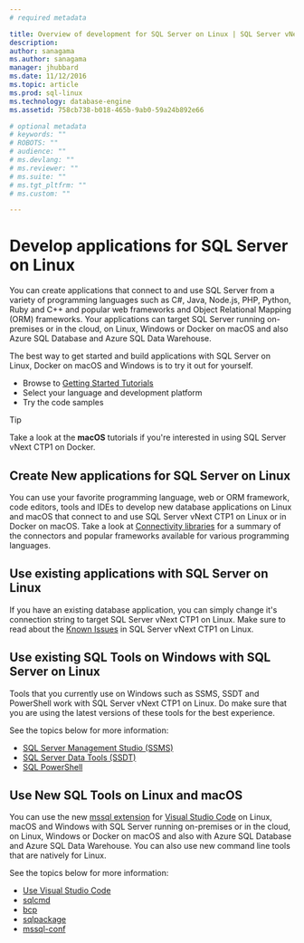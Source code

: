 ```yaml
---
# required metadata

title: Overview of development for SQL Server on Linux | SQL Server vNext CTP1
description: 
author: sanagama 
ms.author: sanagama 
manager: jhubbard
ms.date: 11/12/2016
ms.topic: article
ms.prod: sql-linux
ms.technology: database-engine
ms.assetid: 758cb738-b018-465b-9ab0-59a24b892e66

# optional metadata
# keywords: ""
# ROBOTS: ""
# audience: ""
# ms.devlang: ""
# ms.reviewer: ""
# ms.suite: ""
# ms.tgt_pltfrm: ""
# ms.custom: ""

---
```

# Develop applications for SQL Server on Linux

You can create applications that connect to and use SQL Server from a variety of programming languages such as C#, Java, Node.js, PHP, Python, Ruby and C++ and popular web frameworks and Object Relational Mapping (ORM) frameworks. Your applications can target SQL Server running on-premises or in the cloud, on Linux, Windows or Docker on macOS and also Azure SQL Database and Azure SQL Data Warehouse.

The best way to get started and build applications with SQL Server on Linux, Docker on macOS and Windows is to try it out for yourself.
- Browse to [Getting Started Tutorials](http://www.microsoft.com/sql-server/developer-get-started)
- Select your language and development platform
- Try the code samples

> [!TIP]
> Take a look at the **macOS** tutorials if you're interested in using SQL Server vNext CTP1 on Docker.

## Create New applications for SQL Server on Linux
You can use your favorite programming language, web or ORM framework, code editors, tools and IDEs to develop new database applications on Linux and macOS that connect to and use SQL Server vNext CTP1 on Linux or in Docker on macOS. Take a look at [Connectivity libraries](sql-server-linux-develop-connectivity-libraries.md) for a summary of the connectors and popular frameworks available for various programming languages.

## Use existing applications with SQL Server on Linux
If you have an existing database application, you can simply change it's connection string to target SQL Server vNext CTP1 on Linux. Make sure to read about the [Known Issues](sql-server-linux-release-notes.ms) in SQL Server vNext CTP1 on Linux.

## Use existing SQL Tools on Windows with SQL Server on Linux
Tools that you currently use on Windows such as SSMS, SSDT and PowerShell work with SQL Server vNext CTP1 on Linux. Do make sure that you are using the latest versions of these tools for the best experience.

See the topics below for more information:
- [SQL Server Management Studio (SSMS)](sql-server-linux-develop-use-ssms.md)
- [SQL Server Data Tools (SSDT)](sql-server-linux-develop-use-ssdt.md)
- [SQL PowerShell](sql-server-linux-manage-powershell.md)

## Use New SQL Tools on Linux and macOS
You can use the new [mssql extension](https://aka.ms/mssql-marketplace) for [Visual Studio Code](https://code.visualstudio.com) on Linux, macOS and Windows with SQL Server running on-premises or in the cloud, on Linux, Windows or Docker on macOS and also with Azure SQL Database and Azure SQL Data Warehouse. You can also use new command line tools that are natively for Linux.

See the topics below for more information:
- [Use Visual Studio Code](sql-server-linux-develop-use-vscode.md)
- [sqlcmd](sql-server-linux-develop-use-sqlcmd.md)
- [bcp](sql-server-linux-migrate-bcp.md)
- [sqlpackage](sql-server-linux-migrate-sqlpackage.md)
- [mssql-conf](sql-server-linux-configure-mssql-conf.md)

